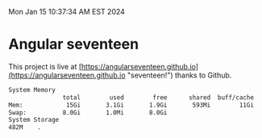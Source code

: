 Mon Jan 15 10:37:34 AM EST 2024

# Angular seventeen


This project is live at [https://angularseventeen.github.io](https://angularseventeen.github.io "seventeen!") thanks to Github.

```bash
System Memory
               total        used        free      shared  buff/cache   available
Mem:            15Gi       3.1Gi       1.9Gi       593Mi        11Gi        12Gi
Swap:          8.0Gi       1.0Mi       8.0Gi
System Storage
482M	.
```
```bash
